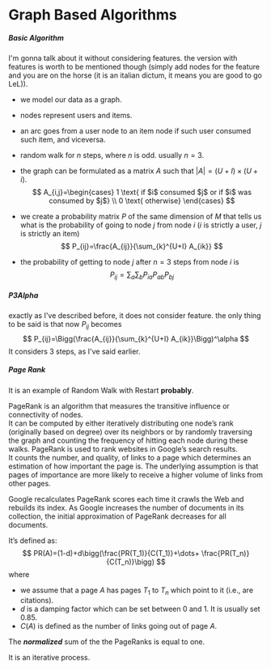 # Graph Based Algorithms 

##### Basic Algorithm

I'm gonna talk about it without considering features. the version with features is worth to be mentioned though (simply add nodes for the feature and you are on the horse (it is an italian dictum, it means you are good to go LeL)).

- we model our data as a graph.

- nodes represent users and items.

- an arc goes from a user node to an item node if such user consumed such item, and viceversa.

- random walk for $n$ steps, where $n$ is odd. usually $n=3$.

- the graph can be formulated as a matrix $A$ such that $|A|=(U+I)\times (U+i)$.  
  $$
  A_{i,j}=\begin{cases} 1 \text{   if $i$ consumed $j$ or if $i$ was consumed by $j$} \\ 0 \text{  otherwise} \end{cases}
  $$

- we create a probability matrix $P$ of the same dimension of $M$ that tells us what is the probability of going to node $j$ from node $i$ ($i$ is strictly a user, $j$ is strictly an item)
  $$
  P_{ij}=\frac{A_{ij}}{\sum_{k}^{U+I} A_{ik}}
  $$

- the probability of getting to node $j$ after $n=3$ steps from node $i$ is  
  $$
  P_{ij}=\sum_a\sum_bP_{ia}P_{ab}P_{bj}
  $$

##### P3Alpha

exactly as I've described before, it does not consider feature. the only thing to be said is that now $P_{ij}$ becomes
$$
P_{ij}=\Bigg(\frac{A_{ij}}{\sum_{k}^{U+I} A_{ik}}\Bigg)^\alpha
$$
It considers $3$ steps, as I've said earlier.

<div style="page-break-after:always"> </div>

##### Page Rank

It is an example of Random Walk with Restart **probably**.

PageRank is an algorithm that measures the transitive influence or connectivity of nodes.   
It can be computed by either iteratively distributing one node’s rank (originally based on degree) over its neighbors or by randomly traversing the graph and counting the frequency of hitting each node during these walks. 
PageRank is used to rank websites in Google’s search results.   
It counts the number, and quality, of links to a page which determines an estimation of how important the page is. The underlying assumption is that pages of importance are more likely to receive a higher volume of links from other pages. 

Google recalculates PageRank scores each time it crawls the Web and rebuilds its index. As Google increases the number of documents in its collection, the initial approximation of PageRank decreases for all documents.

It’s defined as: 
$$
PR(A)=(1-d)+d\bigg(\frac{PR(T_1)}{C(T_1)}+\dots+ \frac{PR(T_n)}{C(T_n)}\bigg)
$$
where 

- we assume that a page $A$ has pages $T_1$ to $T_n$ which point to it (i.e., are citations).
- $d$ is a damping factor which can be set between $0$ and $1$. It is usually set $0.85$.
- $C(A)$ is defined as the number of links going out of page $A$.

The ***normalized*** sum of the the PageRanks is equal to one.

It is an iterative process.

